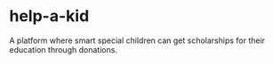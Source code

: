 # help-a-kid
A platform where smart special children can get scholarships for their education through donations.
